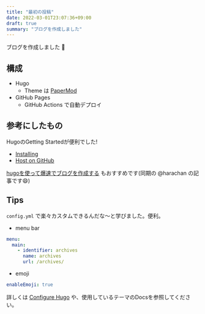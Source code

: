 ```yaml
---
title: "最初の投稿"
date: 2022-03-01T23:07:36+09:00
draft: true
summary: "ブログを作成しました"
---
```


ブログを作成しました :rabbit:

## 構成

- Hugo
  - Theme は [PaperMod](https://git.io/hugopapermod)
- GitHub Pages
  - GitHub Actions で自動デプロイ

## 参考にしたもの

HugoのGetting Startedが便利でした!

- [Installing](https://gohugo.io/getting-started/installing)
- [Host on GitHub](https://gohugo.io/hosting-and-deployment/hosting-on-github/)

[hugoを使って爆速でブログを作成する](https://zenn.dev/harachan/articles/a043e9a756cae4) もおすすめです(同期の @harachan の記事です:smile:)

## Tips

`config.yml` で楽々カスタムできるんだな〜と学びました。便利。

- menu bar

```yml
menu:
  main:
    - identifier: archives
      name: archives
      url: /archives/
```

- emoji

```yml
enableEmoji: true
```

詳しくは [Configure Hugo](https://gohugo.io/getting-started/configuration/) や、使用しているテーマのDocsを参照してください。
